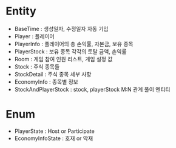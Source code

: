 # Entity
- BaseTime : 생성일자, 수정일자 자동 기입 
- Player : 플레이어
- PlayerInfo : 플레이어의 총 손익률, 자본금, 보유 종목
- PlayerStock : 보유 종목 각각의 토탈 금액, 손익률
- Room : 게임 참여 인원 리스트, 게임 설정 값
- Stock : 주식 종목들
- StockDetail : 주식 종목 세부 사항
- EconomyInfo : 종목별 정보
- StockAndPlayerStock : stock, playerStock M:N 관계 풀이 엔티티

# Enum
- PlayerState : Host or Participate
- EconomyInfoState : 호재 or 악재